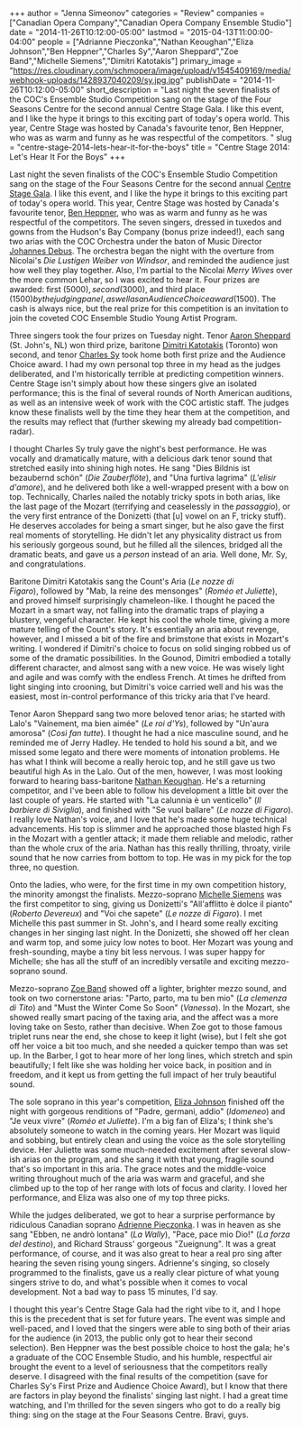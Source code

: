 +++
author = "Jenna Simeonov"
categories = "Review"
companies = ["Canadian Opera Company","Canadian Opera Company Ensemble Studio"]
date = "2014-11-26T10:12:00-05:00"
lastmod = "2015-04-13T11:00:00-04:00"
people = ["Adrianne Pieczonka","Nathan Keoughan","Eliza Johnson","Ben Heppner","Charles Sy","Aaron Sheppard","Zoe Band","Michelle Siemens","Dimitri Katotakis"]
primary_image = "https://res.cloudinary.com/schmopera/image/upload/v1545409169/media/webhook-uploads/1428937040209/sy.jpg.jpg"
publishDate = "2014-11-26T10:12:00-05:00"
short_description = "Last night the seven finalists of the COC&#039;s Ensemble Studio Competition sang on the stage of the Four Seasons Centre for the second annual Centre Stage Gala. I like this event, and I like the hype it brings to this exciting part of today&#039;s opera world. This year, Centre Stage was hosted by Canada&#039;s favourite tenor, Ben Heppner, who was as warm and funny as he was respectful of the competitors. "
slug = "centre-stage-2014-lets-hear-it-for-the-boys"
title = "Centre Stage 2014: Let&#039;s Hear It For the Boys"
+++

Last night the seven finalists of the COC's Ensemble Studio Competition sang on the stage of the Four Seasons Centre for the second annual <a href="http://coccentrestage.ca/" target="_blank">Centre Stage Gala</a>. I like this event, and I like the hype it brings to this exciting part of today's opera world. This year, Centre Stage was hosted by Canada's favourite tenor, <a href="http://www.benheppner.com/" target="_blank">Ben Heppner</a>, who was as warm and funny as he was respectful of the competitors. The seven singers, dressed in tuxedos and gowns from the Hudson's Bay Company (bonus prize indeed!), each sang two arias with the COC Orchestra under the baton of Music Director <a href="http://www.coc.ca/AboutTheCOC/CompanyMembers/Orchestra/JohannesDebus.aspx" target="_blank">Johannes Debus</a>. The orchestra began the night with the overture from Nicolai's&nbsp;<em>Die Lustigen Weiber von Windsor</em>, and reminded the audience just how well they play together. Also, I'm partial to the Nicolai&nbsp;<em>Merry Wives</em> over the more common Lehar, so I was excited to hear it. Four prizes are awarded: first ($5000), second ($3000), and third place ($1500) by the judging panel, as well as an Audience Choice award ($1500). The cash is always nice, but the real prize for this competition is an invitation to join the coveted COC Ensemble Studio Young Artist Program.<p></p><p>Three singers took the four prizes on Tuesday night. Tenor <a href="http://www.coc.ca/exploreandlearn/newtoopera/onlinelearningcentre/parlandothecocblog.aspx?EntryID=46712" target="_blank">Aaron Sheppard</a> (St. John's, NL) won&nbsp;third prize, baritone <a href="http://www.coc.ca/ExploreAndLearn/NewToOpera/OnlineLearningCentre/ParlandoTheCOCBlog.aspx?EntryID=46737" target="_blank">Dimitri Katotakis</a> (Toronto) won second, and tenor <a href="http://www.coc.ca/ExploreAndLearn/NewToOpera/OnlineLearningCentre/ParlandoTheCOCBlog.aspx?EntryID=46757" target="_blank">Charles Sy</a> took home both first prize and the Audience Choice award. I had my own personal top three in my head as the judges deliberated, and I'm historically terrible at predicting competition winners. Centre Stage isn't simply about how these singers&nbsp;give an isolated performance; this is the final of several rounds of North American auditions, as well as an intensive week of work with the COC artistic staff. The judges know these finalists well by the time they hear them at the competition, and the results may reflect that (further skewing my already bad competition-radar).</p><p>I thought Charles Sy truly gave the night's best performance. He was vocally and dramatically mature, with a delicious dark tenor sound that stretched easily into shining high notes. He sang "Dies Bildnis ist bezaubernd schön" (<em>Die Zauberflöte</em>), and "Una furtiva lagrima" (<em>L'elisir d'amore</em>), and he delivered both like a well-wrapped present with a bow on top. Technically, Charles nailed the notably tricky spots in both arias, like the last page of the Mozart (terrifying and ceaselessly in the&nbsp;<em>passaggio</em>), or the very first entrance of the Donizetti (that [u] vowel on an F, tricky stuff). He deserves accolades for being a smart singer, but he also gave the first real moments of storytelling. He didn't let any physicality distract us from his seriously gorgeous sound, but he filled all the silences, bridged all the dramatic beats, and gave us a&nbsp;<em>person</em> instead of an aria. Well done, Mr. Sy, and congratulations.</p><p><span data-sc-tag="[caption id=&quot;attachment_2231&quot; align=&quot;aligncenter&quot; width=&quot;456&quot;][/caption]" class="sc-node sc-node-caption"></span></p><p>Baritone Dimitri Katotakis sang the Count's Aria (<em>Le nozze di Figaro</em>),&nbsp;followed by&nbsp;"Mab, la reine des mensonges" (<em>Roméo et Juliette</em>), and proved himself surprisingly chameleon-like. I thought he paced the Mozart in a smart way, not falling into the dramatic traps of playing a blustery, vengeful character. He kept his cool the whole time, giving a more mature telling of the Count's story. It's essentially an aria about revenge, however, and I missed a bit of the fire and brimstone that exists in Mozart's writing. I&nbsp;wondered if Dimitri's choice to focus on solid singing robbed us of some of the dramatic possibilities. In the Gounod, Dimitri embodied a totally different character,&nbsp;and almost sang with a new voice. He was wisely light and agile and was comfy with the endless French. At times&nbsp;he drifted from light singing into crooning, but Dimitri's&nbsp;voice carried well and his was the easiest, most in-control performance of this tricky aria that I've heard.</p><p>Tenor Aaron Sheppard sang two more beloved tenor arias; he started with Lalo's "Vainement, ma bien aimée" (<em>Le roi d'Ys</em>), followed by "Un'aura amorosa"&nbsp;(<em>Così fan tutte</em>). I thought he had a nice masculine sound, and he reminded me of Jerry Hadley. He tended to hold his sound a bit, and we missed some legato and there were moments of intonation problems.&nbsp;He has what I think will become a really heroic top, and he still gave us two beautiful high As in the Lalo. Out of the men, however, I was most looking forward to hearing bass-baritone <a href="http://www.coc.ca/ExploreAndLearn/NewToOpera/OnlineLearningCentre/ParlandoTheCOCBlog.aspx?EntryID=46731" target="_blank">Nathan Keoughan</a>. He's a returning competitor, and I've been able to follow his development a little bit over the last couple of years. He started with "La calunnia è un venticello" (<em>Il barbiere di Siviglia</em>), and finished with "Se vuol ballare" (<em>Le nozze di Figaro</em>). I really love Nathan's voice, and I love that he's made some huge technical advancements. His top is slimmer and he approached those blasted high Fs in the Mozart with a gentler attack; it made them reliable and melodic, rather than the whole crux of the aria. Nathan has this really thrilling, throaty, virile sound that he now carries from bottom to top. He was in my pick for the top three, no question.</p><p><span data-sc-tag="[caption id=&quot;attachment_2232&quot; align=&quot;aligncenter&quot; width=&quot;456&quot;][/caption]" class="sc-node sc-node-caption"></span></p><p>Onto the ladies, who were, for the first time in my own competition history, the minority amongst the finalists. Mezzo-soprano <a href="http://m.coc.ca/Parlando.aspx?EntryID=46713" target="_blank">Michelle Siemens</a> was the first competitor to sing, giving us&nbsp;Donizetti's "All'afflitto è dolce il pianto" (<em>Roberto Devereux</em>) and "Voi che sapete"&nbsp;(<em>Le nozze di Figaro</em>). I met Michelle this past summer in St. John's, and I heard some really exciting changes in her singing last night. In the Donizetti, she showed off her clean and warm top, and some juicy low notes to boot. Her Mozart was young and fresh-sounding, maybe a tiny bit less nervous. I was super happy for Michelle; she has all the stuff of an incredibly versatile and exciting mezzo-soprano sound.</p><p>Mezzo-soprano <a href="http://www.coc.ca/exploreandlearn/newtoopera/onlinelearningcentre/parlandothecocblog.aspx?EntryID=46736" target="_blank">Zoe Band</a> showed off a lighter, brighter mezzo sound, and took on two cornerstone arias: "Parto, parto, ma tu ben mio" (<em>La clemenza di Tito</em>) and "Must the Winter Come So Soon" (<em>Vanessa</em>). In the Mozart, she showed really smart pacing of the taxing aria, and the affect was a more loving take on Sesto, rather than decisive. When Zoe got to those famous triplet runs near the end, she chose to keep it light (wise), but I felt she got off her voice a bit too much, and she needed a quicker tempo than was set up. In the Barber, I got to hear more of her long lines, which stretch and spin beautifully; I felt like she was holding her voice back, in position and in freedom, and it kept us from getting the full impact of her truly beautiful sound.</p><p><span data-sc-tag="[caption id=&quot;attachment_2233&quot; align=&quot;aligncenter&quot; width=&quot;456&quot;][/caption]" class="sc-node sc-node-caption"></span></p><p>The sole soprano in this year's competition, <a href="http://www.coc.ca/exploreandlearn/newtoopera/onlinelearningcentre/parlandothecocblog.aspx?EntryID=46719" target="_blank">Eliza Johnson</a> finished off the night with gorgeous renditions of "Padre, germani, addio" (<em>Idomeneo</em>) and "Je veux vivre"&nbsp;(<em>Roméo et Juliette</em>). I'm a big fan of Eliza's; I think she's absolutely someone to watch in the coming years. Her Mozart was liquid and sobbing, but entirely clean and using the voice as the sole storytelling device. Her Juliette was some much-needed excitement after several slow-ish arias on the program, and she sang it with that young, fragile sound that's so important in this aria. The grace notes and the middle-voice writing throughout much of the aria was warm and graceful, and she climbed up to the top of her range with lots of focus and clarity. I loved her performance, and Eliza was also one of my top three picks.</p><p>While the judges deliberated, we got to hear a surprise performance by ridiculous Canadian soprano <a href="http://www.adriannepieczonka.com/" target="_blank">Adrienne Pieczonka</a>. I was in heaven as she sang&nbsp;"Ebben, ne andrò lontana" (<em>La Wally</em>), "Pace, pace mio Dio!" (<em>La forza del destino</em>), and Richard Strauss' gorgeous "Zueignung". It was a great performance, of course, and it was also great to hear a real pro sing after hearing the seven rising young singers. Adrienne's singing, so closely programmed to the finalists, gave us a really clear picture of what young singers strive to do, and what's possible when it comes to vocal development. Not a bad way to pass 15 minutes, I'd say.</p><p><span data-sc-tag="[caption id=&quot;attachment_2234&quot; align=&quot;aligncenter&quot; width=&quot;638&quot;][/caption]" class="sc-node sc-node-caption"></span></p><p>I thought this year's Centre Stage Gala had the right vibe to it, and I hope this is the precedent that is set for future years. The event was simple and well-paced, and I loved that the singers were able to sing both of their arias for the audience (in 2013, the public only got to hear their second selection). Ben Heppner was the best possible choice to host the gala; he's a graduate of the COC Ensemble Studio, and his humble, respectful air brought the event to a level of seriousness that the competitors really deserve.&nbsp;I disagreed with the final results of the competition (save for Charles Sy's First Prize and Audience Choice Award), but I know that there are factors in play beyond the finalists' singing last night. I had a great time watching, and I'm thrilled for the seven singers who got to do a really big thing: sing on the stage at the Four Seasons Centre. Bravi, guys.</p>

